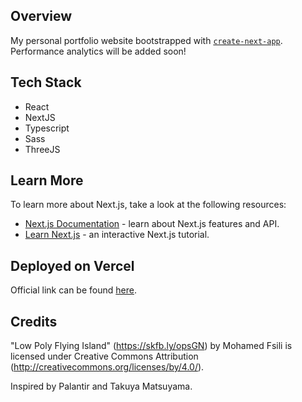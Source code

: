 ## Overview

My personal portfolio website bootstrapped with [`create-next-app`](https://github.com/vercel/next.js/tree/canary/packages/create-next-app). Performance analytics will be added soon! 

## Tech Stack
- React
- NextJS
- Typescript
- Sass
- ThreeJS

## Learn More

To learn more about Next.js, take a look at the following resources:

- [Next.js Documentation](https://nextjs.org/docs) - learn about Next.js features and API.
- [Learn Next.js](https://nextjs.org/learn) - an interactive Next.js tutorial.

## Deployed on Vercel

Official link can be found [here](https://marcusoyang.vercel.app/).
## Credits
"Low Poly Flying Island" (https://skfb.ly/opsGN) by Mohamed Fsili is licensed under Creative Commons Attribution (http://creativecommons.org/licenses/by/4.0/).

Inspired by Palantir and Takuya Matsuyama.